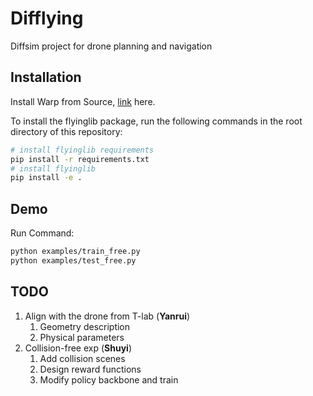 # Difflying
Diffsim project for drone planning and navigation

## Installation

Install Warp from Source, [link](https://github.com/NUS-HcRL/warp) here.

To install the flyinglib package, run the following commands in the root
directory of this repository:

```bash
# install flyinglib requirements
pip install -r requirements.txt
# install flyinglib
pip install -e .
```

## Demo
Run Command:
```bash
python examples/train_free.py
python examples/test_free.py
```

## TODO

1. Align with the drone from T-lab (**Yanrui**)
   1. Geometry description
   2. Physical parameters
2. Collision-free exp (**Shuyi**)
   1. Add collision scenes
   2. Design reward functions
   3. Modify policy backbone and train
